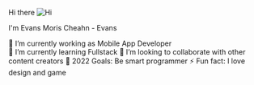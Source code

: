 Hi there ![Hi](https://user-images.githubusercontent.com/85782162/149993751-2aa75d52-593e-471f-b4a5-8814392d0035.gif)

I'm Evans Moris Cheahn - Evans


🔭 I’m currently working as Mobile App Developer<br/>
🌱 I’m currently learning Fullstack
👯 I’m looking to collaborate with other content creators
🥅 2022 Goals: Be smart programmer
⚡ Fun fact: I love design and game




